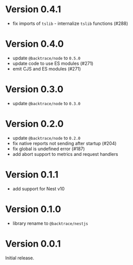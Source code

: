 # Version 0.4.1

-   fix imports of `tslib` - internalize `tslib` functions (#288)

# Version 0.4.0

-   update `@backtrace/node` to `0.5.0`
-   update code to use ES modules (#271)
-   emit CJS and ES modules (#271)

# Version 0.3.0

-   update `@backtrace/node` to `0.3.0`

# Version 0.2.0

-   update `@backtrace/node` to `0.2.0`
-   fix native reports not sending after startup (#204)
-   fix global is undefined error (#187)
-   add abort support to metrics and request handlers

# Version 0.1.1

-   add support for Nest v10

# Version 0.1.0

-   library rename to `@backtrace/nestjs`

# Version 0.0.1

Initial release.
